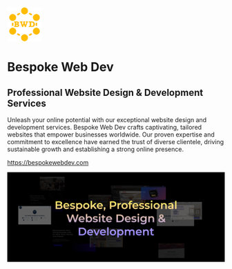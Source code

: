 <img width=80 height=80 src="assets/logo/logo.svg" />

# Bespoke Web Dev

## Professional Website Design & Development Services

Unleash your online potential with our exceptional website design and development services. Bespoke Web Dev crafts captivating, tailored websites that empower businesses worldwide. Our proven expertise and commitment to excellence have earned the trust of diverse clientele, driving sustainable growth and establishing a strong online presence.

https://bespokewebdev.com

![Bespoke Web Dev](assets/banner.png)
